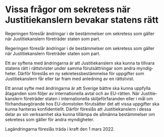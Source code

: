 # Vissa frågor om sekretess när Justitiekanslern bevakar statens rätt

Regeringen föreslår ändringar i de bestämmelser om sekretess som gäller när Justitiekanslern företräder staten som part.

Regeringen föreslår ändringar i de bestämmelser om sekretess som gäller när Justitiekanslern företräder staten som part.

Ett av syftena med ändringarna är att Justitie­kanslern ska kunna ta tillvara statens rätt i rättstvister under samma förut­sätt­ningar som andra myndig­heter. Därför föreslås en ny sekretess­bestämmelse för uppgifter som Justitie­kanslern får eller tar fram med anled­ning av en rättstvist.

Ett annat syfte med ändringarna är att Sverige bättre ska kunna uppfylla åtaganden som följer av inter­nationella avtal och av EU-rätten. När Justitie­kanslern företräder staten i inter­nationella skilje­förfaranden eller i mål om förhands­avgörande hos EU-domstolen förutsätter det att vissa uppgifter ska kunna hanteras konfi­dentiellt. Därför föreslås att Justitie­kanslern i dessa delar av sin verk­samhet ska kunna tillämpa de allmänna bestäm­melser om sekretess som gäller för andra myndigheter.

Lagändringarna föreslås träda i kraft den 1 mars 2022.
